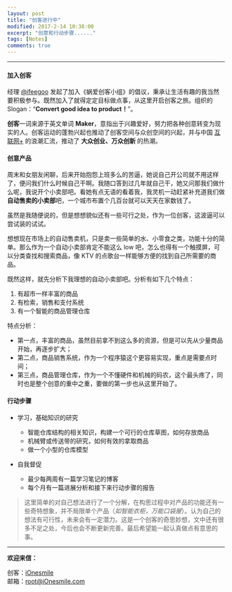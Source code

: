 ```yaml
---
layout: post
title: "创客进行中"
modified: 2017-2-14 10:38:00
excerpt: "创意和行动步骤......"
tags: [Notes]
comments: true
---
```


----------

#### 加入创客   

经理 [@ifeegoo](http://www.ifeegoo.com/) 发起了加入《蜗爱创客小组》的倡议，秉承让生活有趣的我当然要积极参与。既然加入了就得定定目标做点事，从这里开启创客之旅。组织的 Slogan：“**Convert good idea to product！**”。   

**创客**一词来源于英文单词 **Maker**，意指出于兴趣爱好，努力把各种创意转变为现实的人。创客运动的蓬勃兴起也推动了创客空间与众创空间的兴起，并与中国 [互联网+](https://zh.wikipedia.org/wiki/%E4%BA%92%E8%81%94%E7%BD%91%2B) 的浪潮汇流，推动了 **大众创业、万众创新** 的热潮。

#### 创意产品    

周末和女朋友闲聊，后来开始抱怨上班多么的苦逼，她说自己开公司就不用这样了，便问我们什么时候自己干啊。我随口答到过几年就自己干，她又问那我们做什么呢，我说开个小卖部吧。看她有点无语的看着我，我灵机一动赶紧补充道我们做**自动售卖的小卖部**吧，一个城市布置个几百台就可以天天在家数钱了。   

虽然是我随便说的，但是想想貌似还有一些可行之处，作为一位创客，这波逼可以尝试装的试试。   

想想现在市场上的自动售卖机，只是卖一些简单的水、小零食之类，功能十分的简单。那么作为一个自动小卖部肯定不能这么 low 吧，怎么也得有一个触摸屏，可以分类查找和搜索商品，像 KTV 的点歌台一样能够方便的找到自己所需要的商品。   

既然这样，就先分析下我理想的自动小卖部吧。分析有如下几个特点：　　　  

1. 有超市一样丰富的商品   
2. 有检索，销售和支付系统      
3. 有一个智能的商品管理仓库   

特点分析：   

- 第一点，丰富的商品，虽然目前拿不到这么多的资源，但是可以先从少量商品开始，再逐步扩大；      
- 第二点，商品销售系统，作为一个程序猿这个更容易实现，重点是需要点时间；   
- 第三点，商品管理仓库，作为一个不懂硬件和机械的码农，这个最头疼了，同时也是整个创意的重中之重，要做的第一步也从这里开始了。   

#### 行动步骤

* 学习，基础知识的研究   
	- 智能仓库结构的相关知识，构建一个可行的仓库草图，如何存放商品   
	- 机械臂或传送带的研究，如何有效的拿取商品   
	- 做一个小型的仓库模型   

* 自我督促   
	- 最少每两周有一篇学习笔记的博客    
	- 每个月有一篇进展分析和接下来行动步骤的报告   


> 这里简单的对自己想法进行了一个分解，在构思过程中对产品的功能还有一些奇特想象，并不局限单个产品（*如智能衣柜，万能口袋屋*）。认为自己的想法有可行性，未来会有一定潜力。这是一个创客的奇思妙想，文中还有很多不足之处，今后也会不断更新完善。最后希望能一起认真做点有意思的事。   


--- 

**欢迎来信：**   

创客：[iOnesmile](http://www.ionesmile.com/)   
邮箱：[root@iOnesmile.com](mailto:root@ionesmile.com)   



